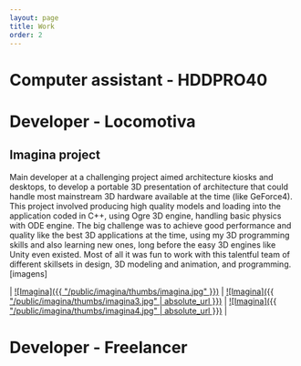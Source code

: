 ```yaml
---
layout: page
title: Work
order: 2
---
```


Computer assistant - HDDPRO40
=============================

Developer - Locomotiva
======================

Imagina project
---------------
Main developer at a challenging project aimed architecture kiosks and desktops,
to develop a portable 3D presentation of architecture that could handle most mainstream 3D hardware available at the time (like GeForce4).
This project involved producing high quality models and loading into
the application coded in C++, using Ogre 3D engine, handling basic physics with
ODE engine.
The big challenge was to achieve good performance and quality like the best 3D
applications at the time, using my 3D programming skills and also learning new
ones, long before the easy 3D engines like Unity even existed.
Most of all it was fun to work with this talentful team of different skillsets
in design, 3D modeling and animation, and programming.
[imagens]

| [![Imagina]({{ "/public/imagina/thumbs/imagina.jpg" }})](/public/imagina/imagina.jpg )  | [![Imagina]({{ "/public/imagina/thumbs/imagina3.jpg" | absolute_url }})](/public/imagina/imagina3.jpg ) | [![Imagina]({{ "/public/imagina/thumbs/imagina4.jpg" | absolute_url }})](/public/imagina/imagina4.jpg ) |

Developer - Freelancer
======================

